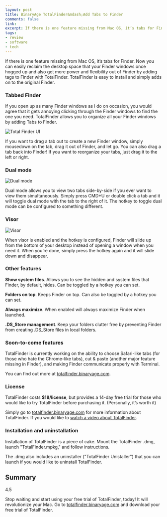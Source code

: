 ```yaml
---
layout: post
title: BinaryAge TotalFinder&mdash;Add Tabs to Finder
comments: false
link: 
excerpt: If there is one feature missing from Mac OS, it’s tabs for Finder. Now you can easily reclaim the desktop space that your Finder windows once hogged up and also get more power and flexibility out of Finder by adding tags to Finder with TotalFinder.
tags:
- review
- software
- tech
---
```


If there is one feature missing from Mac OS, it’s tabs for Finder. Now you can easily reclaim the desktop space that your Finder windows once hogged up and also get more power and flexibility out of Finder by adding tags to Finder with TotalFinder. TotalFinder is easy to install and simply adds on to the original Finder.

### Tabbed Finder

If you open up as many Finder windows as I do on occasion, you would agree that it gets annoying clicking through the Finder windows to find the one you need. TotalFinder allows you to organize all your Finder windows by adding Tabs to Finder.

![Total Finder UI](/assets/images/blog/2010/binaryage-totalfinder-review/totalfinder-ui.jpg)

If you want to drag a tab out to create a new Finder window, simply mousedown on the tab, drag it out of Finder, and let go. You can also drag a tab back into Finder! If you want to reorganize your tabs, just drag it to the left or right.

### Dual mode

![Dual mode](/assets/images/blog/2010/binaryage-totalfinder-review/totalfinder-dual-mode.jpg)

Dual mode allows you to view two tabs side-by-side if you ever want to view them simultaneously. Simply press CMD+U or double click a tab and it will toggle dual mode with the tab to the right of it. The hotkey to toggle dual mode can be configured to something different.

### Visor

![Visor](/assets/images/blog/2010/binaryage-totalfinder-review/totalfinder-visor.jpg)

When visor is enabled and the hotkey is configured, Finder will slide up from the bottom of your desktop instead of opening a window when you need it. When you’re done, simply press the hotkey again and it will slide down and disappear.

### Other features

**Show system files**. Allows you to see the hidden and system files that Finder, by default, hides. Can be toggled by a hotkey you can set.

**Folders on top**. Keeps Finder on top. Can also be toggled by a hotkey you can set.

**Always maximize**. When enabled will always maximize Finder when launched.

**.DS_Store management**. Keep your folders clutter free by preventing Finder from creating .DS_Store files in local folders.

### Soon-to-come features

TotalFinder is currently working on the ability to choose Safari-like tabs (for those who hate the Chrome-like tabs), cut & paste (another major feature missing in Finder), and making Finder communicate properly with Terminal.

You can find out more at [totalfinder.binaryage.com](http://totalfinder.binaryage.com).

### License

TotalFinder costs **$18/license**, but provides a 14-day free trial for those who would like to try TotalFinder before purchasing it. (Personally, it’s worth it)

Simply go to [totalfinder.binaryage.com](http://totalfinder.binaryage.com) for more information about TotalFinder. If you would like to [watch a video about TotalFinder](http://revision3.com/tzdaily/2010-02-16totalfinder).

### Installation and uninstallation

Installation of TotalFinder is a piece of cake. Mount the TotalFinder .dmg, launch "TotalFinder.mpkg," and follow instructions.

The .dmg also includes an uninstaller ("TotalFinder Unistaller") that you can launch if you would like to uninstall TotalFinder.

## Summary

4.5

Stop waiting and start using your free trial of TotalFinder, today! It will revolutionize your Mac. Go to [totalfinder.binaryage.com](http://totalfinder.binaryage.com) and download your free trial of TotalFinder.